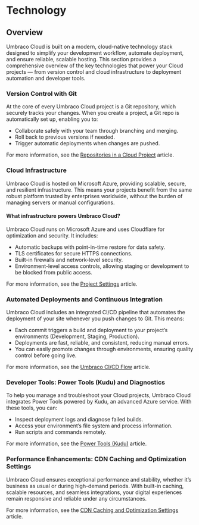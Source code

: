 # Technology

## Overview

Umbraco Cloud is built on a modern, cloud-native technology stack designed to simplify your development workflow, automate deployment, and ensure reliable, scalable hosting. This section provides a comprehensive overview of the key technologies that power your Cloud projects — from version control and cloud infrastructure to deployment automation and developer tools.

### Version Control with Git

At the core of every Umbraco Cloud project is a Git repository, which securely tracks your changes. When you create a project, a Git repo is automatically set up, enabling you to:

* Collaborate safely with your team through branching and merging.
* Roll back to previous versions if needed.
* Trigger automatic deployments when changes are pushed.

For more information, see the [Repositories in a Cloud Project](repositories-in-a-cloud-project.md) article.

### Cloud Infrastructure

Umbraco Cloud is hosted on Microsoft Azure, providing scalable, secure, and resilient infrastructure. This means your projects benefit from the same robust platform trusted by enterprises worldwide, without the burden of managing servers or manual configurations.

#### What infrastructure powers Umbraco Cloud?

Umbraco Cloud runs on Microsoft Azure and uses Cloudflare for optimization and security. It includes:

* Automatic backups with point-in-time restore for data safety.
* TLS certificates for secure HTTPS connections.
* Built-in firewalls and network-level security.
* Environment-level access controls, allowing staging or development to be blocked from public access.

For more information, see the [Project Settings](../../build-and-customize-your-solution/set-up-your-project/project-settings/) article.

### Automated Deployments and Continuous Integration

Umbraco Cloud includes an integrated CI/CD pipeline that automates the deployment of your site whenever you push changes to Git. This means:

* Each commit triggers a build and deployment to your project’s environments (Development, Staging, Production).
* Deployments are fast, reliable, and consistent, reducing manual errors.
* You can easily promote changes through environments, ensuring quality control before going live.

For more information, see the [Umbraco CI/CD Flow](../../build-and-customize-your-solution/handle-deployments-and-environments/umbraco-cicd/) article.

### Developer Tools: Power Tools (Kudu) and Diagnostics

To help you manage and troubleshoot your Cloud projects, Umbraco Cloud integrates Power Tools powered by Kudu, an advanced Azure service. With these tools, you can:

* Inspect deployment logs and diagnose failed builds.
* Access your environment’s file system and process information.
* Run scripts and commands remotely.

For more information, see the [Power Tools (Kudu)](../../optimize-and-maintain-your-site/monitor-and-troubleshoot/power-tools/) article.

### Performance Enhancements: CDN Caching and Optimization Settings

Umbraco Cloud ensures exceptional performance and stability, whether it’s business as usual or during high-demand periods. With built-in caching, scalable resources, and seamless integrations, your digital experiences remain responsive and reliable under any circumstances.

For more information, see the [CDN Caching and Optimization Settings](../../optimize-and-maintain-your-site/optimize-performance/manage-cdn-caching.md) article.
